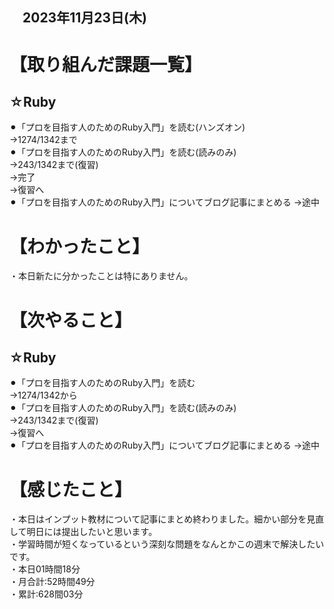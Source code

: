 ## 　2023年11月23日(木)
# 【取り組んだ課題一覧】
## ☆Ruby
⚫︎「プロを目指す人のためのRuby入門」を読む(ハンズオン)<br>
→1274/1342まで<br>
⚫︎「プロを目指す人のためのRuby入門」を読む(読みのみ)<br>
→243/1342まで(復習)<br>
→完了<br>
→復習へ<br>
⚫︎「プロを目指す人のためのRuby入門」についてブログ記事にまとめる
→途中<br>
# 【わかったこと】
・本日新たに分かったことは特にありません。<br>
# 【次やること】
## ☆Ruby
⚫︎「プロを目指す人のためのRuby入門」を読む<br>
→1274/1342から<br>
⚫︎「プロを目指す人のためのRuby入門」を読む(読みのみ)<br>
→243/1342まで(復習)<br>
→復習へ<br>
⚫︎「プロを目指す人のためのRuby入門」についてブログ記事にまとめる
→途中<br>
# 【感じたこと】
・本日はインプット教材について記事にまとめ終わりました。細かい部分を見直して明日には提出したいと思います。<br>
・学習時間が短くなっているという深刻な問題をなんとかこの週末で解決したいです。<br>
・本日01時間18分<br>
・月合計:52時間49分<br>
・累計:628間03分<br>
